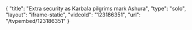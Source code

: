 {
    "title": "Extra security as Karbala pilgrims mark Ashura",
    "type": "solo",
    "layout": "iframe-static",
    "videoId": "123186351",
    "url": "\/tvpembed\/123186351"
}